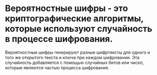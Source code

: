 # Вероятностные шифры - это криптографические алгоритмы, которые используют случайность в процессе шифрования. 
Вероятностные шифры генерируют разные шифртексты для одного и того же открытого текста и ключа при каждом шифровании. Эта случайность добавляется с помощью случайных битов или чисел, которые являются частью процесса шифрования.
